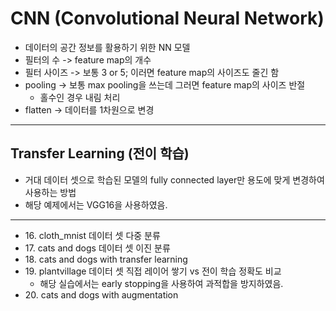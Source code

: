 # CNN (Convolutional Neural Network)

- 데이터의 공간 정보를 활용하기 위한 NN 모델
- 필터의 수 -> feature map의 개수
- 필터 사이즈 -> 보통 3 or 5; 이러면 feature map의 사이즈도 줄긴 함
- pooling -> 보통 max pooling을 쓰는데 그러면 feature map의 사이즈 반절
    - 홀수인 경우 내림 처리
- flatten -> 데이터를 1차원으로 변경
---
## Transfer Learning (전이 학습)

- 거대 데이터 셋으로 학습된 모델의 fully connected layer만 용도에 맞게 변경하여 사용하는 방법
- 해당 예제에서는 VGG16을 사용하였음.
---
- 16\. cloth_mnist 데이터 셋 다중 분류
- 17\. cats and dogs 데이터 셋 이진 분류
- 18\. cats and dogs with transfer learning
- 19\. plantvillage 데이터 셋 직접 레이어 쌓기 vs 전이 학습 정확도 비교
    - 해당 실습에서는 early stopping을 사용하여 과적합을 방지하였음.
- 20\. cats and dogs with augmentation

